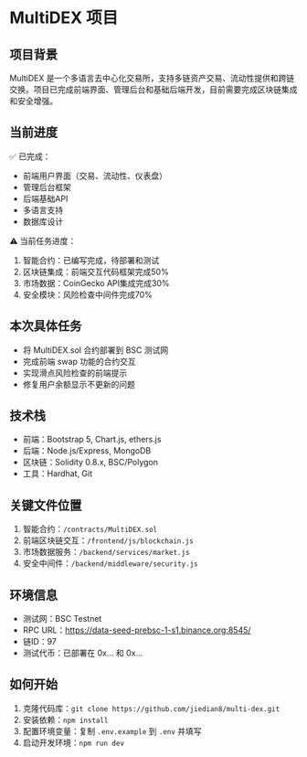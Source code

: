# MultiDEX 项目

## 项目背景
MultiDEX 是一个多语言去中心化交易所，支持多链资产交易、流动性提供和跨链交换。项目已完成前端界面、管理后台和基础后端开发，目前需要完成区块链集成和安全增强。

## 当前进度
✅ 已完成：
- 前端用户界面（交易、流动性、仪表盘）
- 管理后台框架
- 后端基础API
- 多语言支持
- 数据库设计

⚠️ 当前任务进度：
1. 智能合约：已编写完成，待部署和测试
2. 区块链集成：前端交互代码框架完成50%
3. 市场数据：CoinGecko API集成完成30%
4. 安全模块：风险检查中间件完成70%

## 本次具体任务
- 将 MultiDEX.sol 合约部署到 BSC 测试网
- 完成前端 swap 功能的合约交互
- 实现滑点风险检查的前端提示
- 修复用户余额显示不更新的问题

## 技术栈
- 前端：Bootstrap 5, Chart.js, ethers.js
- 后端：Node.js/Express, MongoDB
- 区块链：Solidity 0.8.x, BSC/Polygon
- 工具：Hardhat, Git

## 关键文件位置
1. 智能合约：`/contracts/MultiDEX.sol`
2. 前端区块链交互：`/frontend/js/blockchain.js`
3. 市场数据服务：`/backend/services/market.js`
4. 安全中间件：`/backend/middleware/security.js`

## 环境信息
- 测试网：BSC Testnet
- RPC URL：https://data-seed-prebsc-1-s1.binance.org:8545/
- 链ID：97
- 测试代币：已部署在 0x... 和 0x...

## 如何开始
1. 克隆代码库：`git clone https://github.com/jiedian8/multi-dex.git`
2. 安装依赖：`npm install`
3. 配置环境变量：复制 `.env.example` 到 `.env` 并填写
4. 启动开发环境：`npm run dev`
